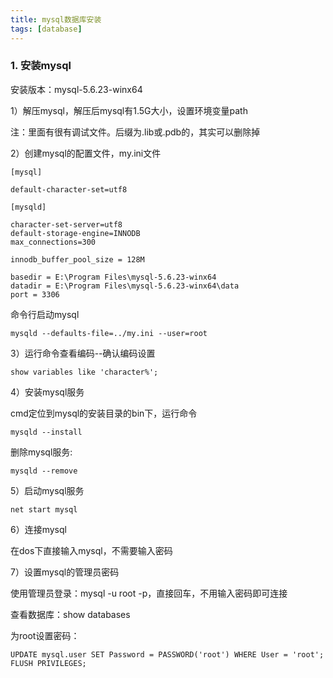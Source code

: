 ```yaml
---
title: mysql数据库安装
tags: [database]
---
```


### 1. 安装mysql

安装版本：mysql-5.6.23-winx64

1）解压mysql，解压后mysql有1.5G大小，设置环境变量path

注：里面有很有调试文件。后缀为.lib或.pdb的，其实可以删除掉

2）创建mysql的配置文件，my.ini文件

```
[mysql]

default-character-set=utf8

[mysqld]

character-set-server=utf8
default-storage-engine=INNODB
max_connections=300

innodb_buffer_pool_size = 128M

basedir = E:\Program Files\mysql-5.6.23-winx64
datadir = E:\Program Files\mysql-5.6.23-winx64\data
port = 3306
```

命令行启动mysql

```
mysqld --defaults-file=../my.ini --user=root
```

3）运行命令查看编码--确认编码设置

```
show variables like 'character%';
```

4）安装mysql服务

cmd定位到mysql的安装目录的bin下，运行命令

```
mysqld --install
```

删除mysql服务: 

```
mysqld --remove
```

5）启动mysql服务

```
net start mysql
```

6）连接mysql

在dos下直接输入mysql，不需要输入密码

7）设置mysql的管理员密码

使用管理员登录：mysql -u root -p，直接回车，不用输入密码即可连接

查看数据库：show databases

为root设置密码：

```
UPDATE mysql.user SET Password = PASSWORD('root') WHERE User = 'root';
FLUSH PRIVILEGES;
```

